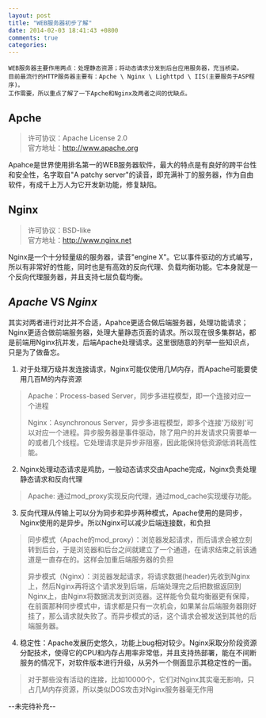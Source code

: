 ```yaml
---
layout: post
title: "WEB服务器初步了解"
date: 2014-02-03 18:41:43 +0800
comments: true
categories: 
---
```

    WEB服务器主要作用两点：处理静态资源；将动态请求分发到后台应用服务器，充当桥梁。
    目前最流行的HTTP服务器主要有：Apche \ Nginx \ Lighttpd \ IIS(主要服务于ASP程序)。 
    工作需要，所以重点了解了一下Apche和Nginx及两者之间的优缺点。
    
Apche 
--------------
> 许可协议：Apache License 2.0  
> 官方地址：http://www.apache.org

Apahce是世界使用排名第一的WEB服务器软件，最大的特点是有良好的跨平台性和安全性，名字取自"A patchy server"的读音，即充满补丁的服务器，作为自由软件，有成千上万人为它开发新功能，修复缺陷。      

Nginx
--------------
> 许可协议：BSD-like  
> 官方地址：http://www.nginx.net

Nginx是一个十分轻量级的服务器，读音"engine X"。它以事件驱动的方式编写，所以有非常好的性能，同时也是有高效的反向代理、负载均衡功能。它本身就是一个反向代理服务器，并且支持七层负载均衡。

***Apache*** VS ***Nginx***
--------------
其实对两者进行对比并不合适，Apahce更适合做后端服务器，处理功能请求；Nginx更适合做前端服务器，处理大量静态页面的请求。所以现在很多集群站，都是前端用Nginx抗并发，后端Apache处理请求。这里很随意的列举一些知识点，只是为了做备忘。

1. 对于处理万级并发连接请求，Nginx可能仅使用几M内存，而Apache可能要使用几百M的内存资源  
> Apache：Process-based Server，同步多进程模型，即一个连接对应一个进程  
>  
> Nginx：Asynchronous Server，异步多进程模型，即多个连接'万级别'可以对应一个进程。异步服务器是事件驱动，除了用户的并发请求只需要单一的或者几个线程。它处理请求是异步非阻塞，因此能保持低资源低消耗高性能。
  
2.  Nginx处理动态请求是鸡肋，一般动态请求交由Apache完成，Nginx负责处理静态请求和反向代理  
> Apache: 通过mod_proxy实现反向代理，通过mod_cache实现缓存功能。

3.  反向代理从传输上可以分为同步和异步两种模式，Apache使用的是同步，Nginx使用的是异步。所以Nginx可以减少后端连接数，和负担  
> 同步模式（Apache的mod_proxy）：浏览器发起请求，而后请求会被立刻转到后台，于是浏览器和后台之间就建立了一个通道，在请求结束之前该通道是一直存在的。这样会加重后端服务器的负担  
>  
> 异步模式（Nginx）：浏览器发起请求，将请求数据(header)先收到Nginx上，然后Nginx再将这个请求发到后端，后端处理完之后把数据返回到Nginx上，由Nginx将数据流发到浏览器。这样能令负载均衡器更有保障，在前面那种同步模式中，请求都是只有一次机会，如果某台后端服务器刚好挂了，那么请求就失败了。而异步模式的话，这个请求会被发送到其他的后端服务器。

4. 稳定性：Apache发展历史悠久，功能上bug相对较少。Nginx采取分阶段资源分配技术，使得它的CPU和内存占用率非常低，并且支持热部署，能在不间断服务的情况下，对软件版本进行升级，从另外一个侧面显示其稳定性的一面。  
> 对于那些没有活动的连接，比如10000个，它们对Nginx其实毫无影响，只占几M内存资源，所以类似DOS攻击对Nginx服务器毫无作用  

--未完待补充--
